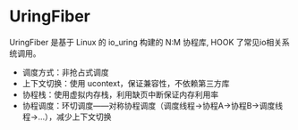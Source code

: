 # UringFiber
UringFiber 是基于 Linux 的 io_uring 构建的 N:M 协程库, HOOK 了常见io相关系统调用。
- 调度方式：非抢占式调度
- 上下文切换：使用 ucontext，保证兼容性，不依赖第三方库
- 协程栈：使用虚拟内存栈，利用缺页中断保证内存利用率
- 协程调度：环切调度——对称协程调度（调度线程->协程A->协程B->调度线程->...），减少上下文切换
